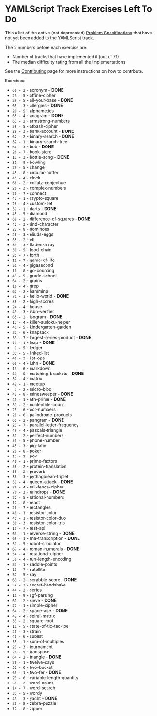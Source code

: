YAMLScript Track Exercises Left To Do
=====================================

This a list of the active (not deprecated) [Problem Specifications](
https://github.com/exercism/problem-specifications/tree/main/exercises) that
have not yet been added to the YAMLScript track.

The 2 numbers before each exercise are:

* Number of tracks that have implemented it (out of 71)
* The median difficulty rating from all the implementations

See the [Contributing](Contributing.md) page for more instructions on how to
contrbute.

Exercises:

* `66 - 2` - acronym - **DONE**
* `29 - 5` - affine-cipher
* `59 - 5` - all-your-base - **DONE**
* `65 - 3` - allergies - **DONE**
* `20 - 5` - alphametics
* `65 - 4` - anagram - **DONE**
* `63 - 2` - armstrong-numbers
* `58 - 5` - atbash-cipher
* `29 - 3` - bank-account - **DONE**
* `62 - 2` - binary-search - **DONE**
* `32 - 1` - binary-search-tree
* `64 - 3` - bob - **DONE**
* `26 - 7` - book-store
* `17 - 3` - bottle-song - **DONE**
* `31 - 8` - bowling
* `29 - 5` - change
* `45 - 8` - circular-buffer
* `45 - 4` - clock
* `66 - 2` - collatz-conjecture
* `26 - 3` - complex-numbers
* `20 - 7` - connect
* `42 - 1` - crypto-square
* `28 - 4` - custom-set
* `59 - 1` - darts - **DONE**
* `45 - 5` - diamond
* `68 - 2` - difference-of-squares - **DONE**
* `42 - 3` - dnd-character
* `22 - 8` - dominoes
* `46 - 3` - eliuds-eggs
* `55 - 2` - etl
* `33 - 3` - flatten-array
* `30 - 5` - food-chain
* `25 - 7` - forth
* `12 - 7` - game-of-life
* `51 - 4` - gigasecond
* `10 - 8` - go-counting
* `43 - 5` - grade-school
* `64 - 2` - grains
* `16 - 4` - grep
* `67 - 2` - hamming
* `71 - 1` - hello-world - **DONE**
* `38 - 2` - high-scores
* `24 - 4` - house
* `43 - 3` - isbn-verifier
* `65 - 2` - isogram - **DONE**
* `13 - 4` - killer-sudoku-helper
* `41 - 5` - kindergarten-garden
* `37 - 6` - knapsack
* `53 - 7` - largest-series-product - **DONE**
* `71 - 1` - leap - **DONE**
* ` 9 - 5` - ledger
* `33 - 5` - linked-list
* `46 - 3` - list-ops
* `60 - 4` - luhn - **DONE**
* `13 - 6` - markdown
* `59 - 5` - matching-brackets - **DONE**
* `37 - 4` - matrix
* `42 - 1` - meetup
* ` 7 - 2` - micro-blog
* `42 - 8` - minesweeper - **DONE**
* `45 - 1` - nth-prime - **DONE**
* `59 - 2` - nucleotide-count
* `25 - 6` - ocr-numbers
* `28 - 6` - palindrome-products
* `65 - 2` - pangram - **DONE**
* `23 - 7` - parallel-letter-frequency
* `49 - 4` - pascals-triangle
* `51 - 2` - perfect-numbers
* `55 - 5` - phone-number
* `45 - 3` - pig-latin
* `20 - 8` - poker
* `13 - 9` - pov
* `46 - 1` - prime-factors
* `58 - 2` - protein-translation
* `35 - 2` - proverb
* `36 - 3` - pythagorean-triplet
* `51 - 4` - queen-attack - **DONE**
* `26 - 4` - rail-fence-cipher
* `70 - 2` - raindrops - **DONE**
* `22 - 5` - rational-numbers
* `17 - 8` - react
* `20 - 7` - rectangles
* `48 - 1` - resistor-color
* `45 - 1` - resistor-color-duo
* `30 - 3` - resistor-color-trio
* `10 - 7` - rest-api
* `63 - 1` - reverse-string - **DONE**
* `69 - 1` - rna-transcription - **DONE**
* `51 - 5` - robot-simulator
* `67 - 4` - roman-numerals - **DONE**
* `54 - 4` - rotational-cipher
* `50 - 4` - run-length-encoding
* `33 - 1` - saddle-points
* `13 - 7` - satellite
* `37 - 5` - say
* `63 - 2` - scrabble-score - **DONE**
* `59 - 3` - secret-handshake
* `44 - 2` - series
* `11 - 9` - sgf-parsing
* `61 - 2` - sieve - **DONE**
* `27 - 1` - simple-cipher
* `64 - 2` - space-age - **DONE**
* `42 - 4` - spiral-matrix
* `33 - 2` - square-root
* `11 - 5` - state-of-tic-tac-toe
* `40 - 3` - strain
* `40 - 6` - sublist
* `55 - 1` - sum-of-multiples
* `23 - 3` - tournament
* `28 - 5` - transpose
* `64 - 2` - triangle - **DONE**
* `26 - 1` - twelve-days
* `32 - 6` - two-bucket
* `65 - 1` - two-fer - **DONE**
* `23 - 6` - variable-length-quantity
* `55 - 2` - word-count
* `14 - 7` - word-search
* `33 - 5` - wordy
* `49 - 3` - yacht - **DONE**
* `30 - 8` - zebra-puzzle
* `17 - 8` - zipper
